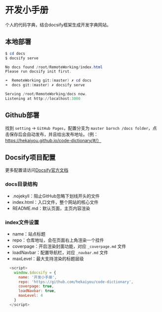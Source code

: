 # 开发小手册

个人的代码字典，结合docsify框架生成开发字典网站。

## 本地部署

```powershell
$ cd docs
$ docsify serve

No docs found /root/RemoteWorking/index.html
Please run docsify init first.

➜  RemoteWorking git:(master) ✗ cd docs
➜  docs git:(master) ✗ docsify serve

Serving /root/RemoteWorking/docs now.
Listening at http://localhost:3000
```

## Github部署

找到 `setting` -> `GitHub Pages`，配置分支为 `master barnch /docs folder`，点击保存后会自动发布，并且给出发布地址。（例：https://hekaiyou.github.io/code-dictionary/#/）

## Docsify项目配置

更多配置请访问[Docsify官方文档](https://docsify.js.org/#/zh-cn/quickstart)

### docs目录结构

- .nojekyll：阻止GitHub忽略下划线开头的文件
- index.html：入口文件，整个网站的核心文件
- README.md：默认页面，主页内容渲染

### index文件设置

- name：站点标题
- repo：仓库地址，会在页面右上角渲染一个挂件
- coverpage：开启渲染封面功能，对应 `_coverpage.md` 文件
- loadNavbar：配置导航栏，对应 `_navbar.md` 文件
- maxLevel：最大支持渲染的标题层级

```javascript
  <script>
    window.$docsify = {
      name: '开发小手册',
      repo: 'https://github.com/hekaiyou/code-dictionary',
      coverpage: true,
      loadNavbar: true,
      maxLevel: 4
    }
  </script>
```
